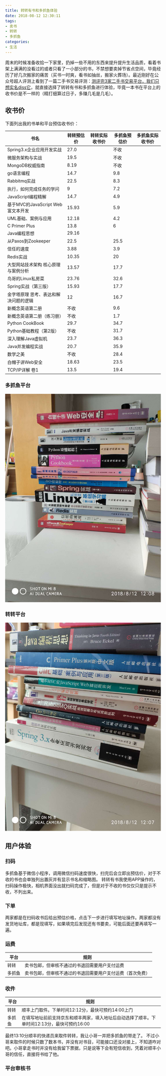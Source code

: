 ```yaml
---
title: 转转有书和多抓鱼体验
date: 2018-08-12 12:30:11
tags: 
- 卖书
- 转转
- 多抓鱼
categories:
- 生活
---
```


<!-- toc -->

周末的时候准备收拾一下家里，扔掉一些不用的东西来提升提升生活品质，看着书架上满满的没看过的或者只看了一小部分的书，不禁想要卖掉节省点空间，毕竟经历了好几次搬家的痛苦（买书一时爽，看书如抽丝，搬家火葬场）。最近刚好在公众号超人评测上看到了一篇二手书交易评测：[测评完3家二手书交易平台，我们只想实名diss它](https://mp.weixin.qq.com/s/NAbtCdqZIsAyG0Pr0n1B9g)，就直接选择了转转有书和多抓鱼进行体验，毕竟一本书在平台上的收书价是不一样的（精打细算过日子，多赚几毛是几毛）。

## 收书价
下面列出我的书单和平台预估收书价：

| 书名 | 转转预估价 | 转转实际收书价 | 多抓鱼预估价 | 多抓鱼实际收书价 |
| --- | --- | --- | --- | --- |
| Spring3.x企业应用开发实战 | 27.0 |  | 不收 |  |
| 微服务架构与实战 | 19.5 |  | 不收 |  |
| MongoDB权威指南 | 8.19 |  | 不收 |  |
| go语言编程 | 14.7 |  | 9.8 |  |
| Rabbitmq实战 | 22.5 |  | 8.3 |  |
| 执行，如何完成任务的学问 | 9 |  | 7.2 |  |
| JavaScript编程精解 | 14.7 |  | 4.9 |  |
| 基于MVC的JavaScript Web富文本开发 | 15.93 |  | 5.9 |  |
| UML基础、案例与应用 | 12.18 |  | 4.2 |  |
| C Primer Plus | 13.8 |  | 6 |  |
| Java编程思想 | 29.16 |  |  |  |
| 从Paxos到Zookeeper | 22.5 |  | 25.5 |  |
| 信任的速度 | 3.88 |  | 3.9 |  |
| Redis实战 | 10.35 |  | 20 |  |
| 大型网站技术架构 核心原理与案例分析 | 13.57 |  | 17.7 |  |
| 鸟哥的Linux私房菜 | 23.76 |  | 32.6 |  |
| Spring实战（第三版） | 15.93 |  | 17.7 |  |
| 金字塔原理 思考、表达和解决问题的逻辑 | 12 |  | 16.7 |  |
| 新概念英语第二册 | 不收 |  | 9.6 |  |
| 新概念英语第二册（练习册） | 不收 |  | 1.7 |  |
| Python CookBook | 29.7 |  | 34.7 |  |
| Python基础教程（第2版） | 不收 |  | 31.7 |  |
| 深入理解Java虚拟机 | 23.7 |  | 36.3 |  |
| Java并发编程实战 | 20.7 |  | 35.9 |  |
| 数学之美 | 不收 |  | 28.4 |  |
| 白帽子讲Web安全 | 18.63 |  | 23.5 |  |
| TCP/IP详解 卷1 | 13.5 |  | 19.4 |  |


### 多抓鱼平台
![多抓鱼](/images/duozhuayu-books.jpg)
### 转转平台
![转转](/images/zhuanzhuan-books.jpg)

## 用户体验

### 扫码
多抓鱼基于微信小程序，调用微信扫码速度很快，扫完后会立即出预估价，对于不收的书也会单独列出置灰并有显示书名和缩略图。
转转有书我使用APP操作的，扫码操作极快，相机界面没出就扫码完成了，但是对于不收的书仅仅只是提示不收，不列出来。

### 下单

两家都是在扫码收书后给出预估价格，点击下一步进行填写地址操作。两家都没有发货地址库，都是现填写，如果填完后发现还有书要卖，可能后面还要再填写一遍。

### 运费

| 平台 | 规则 |
| --- | --- |
| 转转 | 卖书包邮，但审核不通过的书退回需要用户支付运费 |
| 多抓鱼 | 卖书包邮，但审核不通过的书退回需要用户支付运费（首次免费） |

### 收件

| 平台 | 规则 |
| --- | --- |
| 转转 | 顺丰上门取件。下单时间12:12分，最快可预约14:00上门 |
| 多抓鱼 | 在填写地址前前支持京东和顺丰两家，填入地址后自动选择了顺丰。下单时间12:13分，最快可预约16:00 |

最终13:10分顺丰的快递员来取件转转，我让小哥一并把多抓鱼的带走了。
不过小哥来取件的时候只数了数本书，并没有对书目，可能接口还没对接上，不知道咋对吧。小哥拿走书时并没有给我留下票据，只是说等下会有短信收到，凭着对顺丰小哥的信任，直接将书给了他。

### 平台审核书




